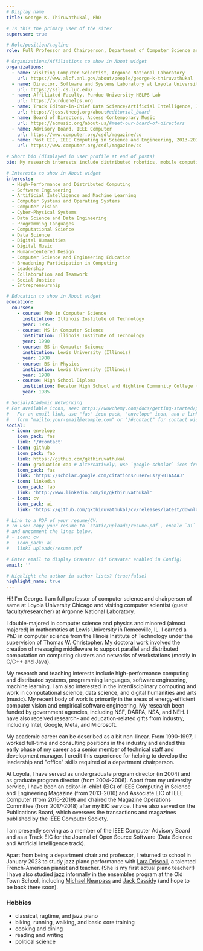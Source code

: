 ```yaml
---
# Display name
title: George K. Thiruvathukal, PhD

# Is this the primary user of the site?
superuser: true

# Role/position/tagline
role: Full Professor and Chairperson, Department of Computer Science and Visiting Computer Scientist at Argonne National Laboratory

# Organizations/Affiliations to show in About widget
organizations:
  - name: Visiting Computer Scientist, Argonne National Laboratory
    url: https://www.alcf.anl.gov/about/people/george-k-thiruvathukal
  - name: Director, Software and Systems Laboratory at Loyola University Chicago
    url: https://ssl.cs.luc.edu/
  - name: Affiliated Faculty, Purdue University HELPS Lab
    url: https://purduehelps.org
  - name: Track Editor-in-Chief Data Science/Artificial Intelligence, Journal of Open Source Software
    url: https://joss.theoj.org/about#editorial_board
  - name: Board of Directors, Access Contemporary Music 
    url: https://acmusic.org/about-us/#meet-our-board-of-directors
  - name: Advisory Board, IEEE Computer
    url: https://www.computer.org/csdl/magazine/co
  - name: Past EIC, IEEE Computing in Science and Engineering, 2013-2016
    url: https://www.computer.org/csdl/magazine/cs

# Short bio (displayed in user profile at end of posts)
bio: My research interests include distributed robotics, mobile computing and programmable matter.

# Interests to show in About widget
interests:
  - High-Performance and Distributed Computing
  - Software Engineering
  - Artificial Intelligence and Machine Learning
  - Computer Systems and Operating Systems
  - Computer Vision
  - Cyber-Physical Systems
  - Data Science and Data Engineering
  - Programming Languages
  - Computational Science
  - Data Science
  - Digital Humanities
  - Digital Music
  - Human-Centered Design
  - Computer Science and Engineering Education
  - Broadening Participation in Computing
  - Leadership
  - Collaboration and Teamwork
  - Social Justice
  - Entrepreneurship

# Education to show in About widget
education:
  courses:
    - course: PhD in Computer Science
      institution: Illinois Institute of Technology
      year: 1995
    - course: MS in Computer Science
      institution: Illinois Institute of Technology
      year: 1990
    - course: BS in Computer Science
      institution: Lewis University (Illinois)
      year: 1988
    - course: BS in Physics
      institution: Lewis University (Illinois)
      year: 1988
    - course: High School Diploma
      institution: Decatur High School and Highline Community College (Washington State) and Joliet Junior College (Illinois)
      year: 1985

# Social/Academic Networking
# For available icons, see: https://wowchemy.com/docs/getting-started/page-builder/#icons
#   For an email link, use "fas" icon pack, "envelope" icon, and a link in the
#   form "mailto:your-email@example.com" or "/#contact" for contact widget.
social:
  - icon: envelope
    icon_pack: fas
    link: '/#contact'
  - icon: github
    icon_pack: fab
    link: https://github.com/gkthiruvathukal
  - icon: graduation-cap # Alternatively, use `google-scholar` icon from `ai` icon pack
    icon_pack: fas
    link: 'https://scholar.google.com/citations?user=Ls7yS0IAAAAJ' 
  - icon: linkedin
    icon_pack: fab
    link: 'http://www.linkedin.com/in/gkthiruvathukal'
  - icon: cv
    icon_pack: ai
    link: 'https://github.com/gkthiruvathukal/cv/releases/latest/download/gkthiruvathukal-cv.pdf'

# Link to a PDF of your resume/CV.
# To use: copy your resume to `static/uploads/resume.pdf`, enable `ai` icons in `params.toml`,
# and uncomment the lines below.
# - icon: cv
#   icon_pack: ai
#   link: uploads/resume.pdf

# Enter email to display Gravatar (if Gravatar enabled in Config)
email: ''

# Highlight the author in author lists? (true/false)
highlight_name: true
---
```


Hi! I'm George. I am full professor of computer science and chairperson of same at Loyola University Chicago and visiting computer scientist (guest faculty/researcher) at Argonne National Laboratory.

I double-majored in computer science and physics and minored (almost majored) in mathematics at Lewis University in Romeoville, IL.
I earned a PhD in computer science from the Illinois Institute of Technology under the supervision of Thomas W. Christopher.
My doctoral work involved the creation of messaging middleware to support parallel and distributed computation on computing clusters and networks of workstations (mostly in C/C++ and Java).

My research and teaching interests include high-performance computing and distributed systems, programming languages, software engineering, machine learning.
I am also interested in the interdisciplinary computing and work in computational science, data science, and digital humanities and arts (music).
My recent body of work is primarily in the areas of energy-efficient computer vision and empirical software engineering.
My research  been funded by government agencies, including NSF, DARPA, NSA, and NEH.
I have also received research- and education-related gifts from industry, including Intel, Google, Meta, and Microsoft.

My academic career can be described as a bit non-linear.
From 1990-1997, I worked full-time and consulting positions in the industry and ended this early phase of my career as a senior member of technical staff and development manager.
I credit this experience for helping to develop the leadership and "office" skills required of a department chairperson.

At Loyola, I have served as undergraduate program director (in 2004) and as graduate program director (from 2004-2006).
Apart from my university service, I have been an editor-in-chief (EIC) of IEEE Computing in Science and Engineering Magazine (from 2013-2016) and Associate EIC of IEEE Computer (from 2016-2019) and chaired the Magazine Operations Committee (from 2017-2018) after my EIC service.
I have also served on the Publications Board, which oversees the transactions and magazines published by the IEEE Computer Society.

I am presently serving as a member of the IEEE Computer Advisory Board and as a Track EIC for the Journal of Open Source Software (Data Science and Artificial Intelligence track).

Apart from being a department chair and professor, I returned to school in January 2023 to study jazz piano performance with [Lara Driscoll](http://www.laradriscoll.com/), a talented French-American pianist and teacher. (She is my first actual piano teacher!) I have also studied jazz informally in the ensembles program at the Old Town School, including [Michael Nearpass](http://michaelnearpass.com/) and [Jack Cassidy](https://www.jackcassidymusic.com/) (and hope to be back there soon).

### Hobbies

- classical, ragtime, and jazz piano
- biking, running, walking, and basic core training
- cooking and dining
- reading and writing
- political science

